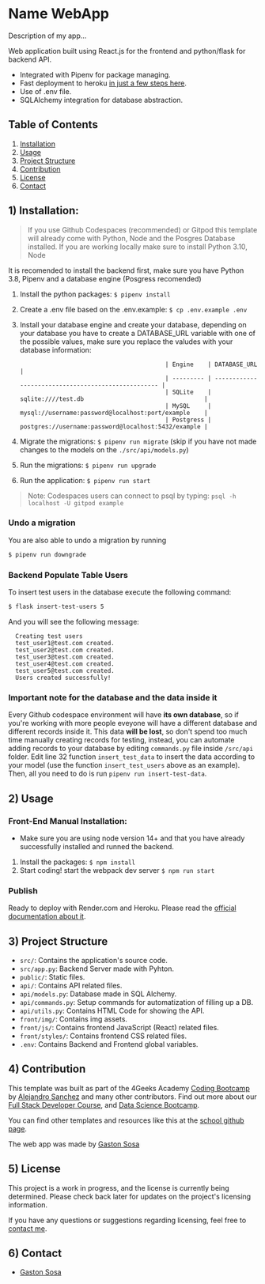 # Name WebApp

Description of my app...

Web application built using React.js for the frontend and python/flask for backend API.

- Integrated with Pipenv for package managing.
- Fast deployment to heroku [in just a few steps here](https://start.4geeksacademy.com/backend/deploy-heroku-posgres).
- Use of .env file.
- SQLAlchemy integration for database abstraction.

## Table of Contents

1. [Installation](#installation)
2. [Usage](#usage)
3. [Project Structure](#project-structure)
4. [Contribution](#contribution)
5. [License](#license)
6. [Contact](#contact)

## 1) Installation:

> If you use Github Codespaces (recommended) or Gitpod this template will already come with Python, Node and the Posgres Database installed. If you are working locally make sure to install Python 3.10, Node

It is recomended to install the backend first, make sure you have Python 3.8, Pipenv and a database engine (Posgress recomended)

1. Install the python packages: `$ pipenv install`
2. Create a .env file based on the .env.example: `$ cp .env.example .env`
3. Install your database engine and create your database, depending on your database you have to create a DATABASE_URL variable with one of the possible values, make sure you replace the valudes with your database information:


                                                | Engine    | DATABASE_URL                                        |
                                                | --------- | --------------------------------------------------- |
                                                | SQLite    | sqlite:////test.db                                  |
                                                | MySQL     | mysql://username:password@localhost:port/example    |
                                                | Postgress | postgres://username:password@localhost:5432/example |


4. Migrate the migrations: `$ pipenv run migrate` (skip if you have not made changes to the models on the `./src/api/models.py`)
5. Run the migrations: `$ pipenv run upgrade`
6. Run the application: `$ pipenv run start`

> Note: Codespaces users can connect to psql by typing: `psql -h localhost -U gitpod example`

### Undo a migration

You are also able to undo a migration by running

```sh
$ pipenv run downgrade
```

### Backend Populate Table Users

To insert test users in the database execute the following command:

```sh
$ flask insert-test-users 5
```

And you will see the following message:

```
  Creating test users
  test_user1@test.com created.
  test_user2@test.com created.
  test_user3@test.com created.
  test_user4@test.com created.
  test_user5@test.com created.
  Users created successfully!
```

### **Important note for the database and the data inside it**

Every Github codespace environment will have **its own database**, so if you're working with more people eveyone will have a different database and different records inside it. This data **will be lost**, so don't spend too much time manually creating records for testing, instead, you can automate adding records to your database by editing `commands.py` file inside `/src/api` folder. Edit line 32 function `insert_test_data` to insert the data according to your model (use the function `insert_test_users` above as an example). Then, all you need to do is run `pipenv run insert-test-data`.

## 2) Usage

### Front-End Manual Installation:

- Make sure you are using node version 14+ and that you have already successfully installed and runned the backend.

1. Install the packages: `$ npm install`
2. Start coding! start the webpack dev server `$ npm run start`

### Publish

Ready to deploy with Render.com and Heroku. Please read the [official documentation about it](https://start.4geeksacademy.com/deploy).


## 3) Project Structure

- `src/`: Contains the application's source code.
- `src/app.py`: Backend Server made with Pyhton.
- `public/`: Static files.
- `api/`: Contains API related files.
- `api/models.py`: Database made in SQL Alchemy.
- `api/commands.py`: Setup commands for automatization of filling up a DB.
- `api/utils.py`: Contains HTML Code for showing the API.
- `front/img/`: Contains img assets.
- `front/js/`: Contains frontend JavaScript (React) related files.
- `front/styles/`: Contains frontend CSS related files.
- `.env`: Contains Backend and Frontend global variables.


## 4) Contribution

This template was built as part of the 4Geeks Academy [Coding Bootcamp](https://4geeksacademy.com/us/coding-bootcamp) by [Alejandro Sanchez](https://twitter.com/alesanchezr) and many other contributors. Find out more about our [Full Stack Developer Course](https://4geeksacademy.com/us/coding-bootcamps/part-time-full-stack-developer), and [Data Science Bootcamp](https://4geeksacademy.com/us/coding-bootcamps/datascience-machine-learning).

You can find other templates and resources like this at the [school github page](https://github.com/4geeksacademy/).

The web app was made by [Gaston Sosa](https://github.com/agastonsosa)

## 5) License

This project is a work in progress, and the license is currently being determined. Please check back later for updates on the project's licensing information.

If you have any questions or suggestions regarding licensing, feel free to [contact me](agastonsosa@gmail.com).

## 6) Contact

- [Gaston Sosa](https://github.com/agastonsosa) 
